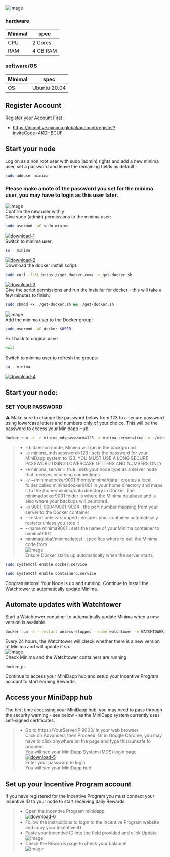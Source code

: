 ![image](https://incentive.minima.global/static/media/minima_logo.f132ac6f.svg)
### hardware

| Minimal | spec |
|---------|------|
|CPU|2 Cores|
|RAM|4 GB RAM|

### software/OS

| Minimal | spec |
|---------|------|
|OS|Ubuntu 20.04|

## Register Account
Register your Account First : 
* https://incentive.minima.global/account/register?inviteCode=4KDHBCUF

## Start your node
Log on as a non root user with sudo (admin) rights and add a new minima user, set a password and leave the remaining fields as default :
```bash
sudo adduser minima
```
### Please make a note of the password you set for the minima user, you may have to login as this user later.
![image](https://docs.minima.global/assets/images/docker_vps_8adduser-4de3c7729087632336110c04bef54616.png#width50) <br>
Confirm the new user with y <br>
Give sudo (admin) permissions to the minima user: <br>
```bash
sudo usermod -aG sudo minima
```
<a href="https://imgbb.com/"><img src="https://i.ibb.co/yBZfgQz/download-1.png" alt="download-1" border="0" /></a> <br>
Switch to minima user:
```bash
su - minima
```
<a href="https://imgbb.com/"><img src="https://i.ibb.co/7bKsFjP/download-2.png" alt="download-2" border="0" /></a> <br>
Download the docker install script:
```bash
sudo curl -fsSL https://get.docker.com/ -o get-docker.sh
```
<a href="https://ibb.co/yY6whCM"><img src="https://i.ibb.co/jWycVYx/download-3.png" alt="download-3" border="0" /></a><br>
Give the script permissions and run the installer for docker - this will take a few minutes to finish:
```bash
sudo chmod +x ./get-docker.sh && ./get-docker.sh
```
![image](https://docs.minima.global/assets/images/docker_vps_12installdocker-545446c5dd59f7b47198f47e009507f2.png) <br>
Add the minima user to the Docker group:
```bash
sudo usermod -aG docker $USER
```
Exit back to original user:
```bash
exit
```
Switch to minima user to refresh the groups:
```bash
su - minima
```
<a href="https://imgbb.com/"><img src="https://i.ibb.co/kQmrGcG/download-4.png" alt="download-4" border="0" /></a> <br>
## Start your node:
### SET YOUR PASSWORD
⚠ Make sure to change the password below from 123 to a secure password using lowercase letters and numbers only of your choice. This will be the password to access your Minidapp Hub.
```bash
docker run -d -e minima_mdspassword=123 -e minima_server=true -v ~/minimadocker9001:/home/minima/data -p 9001-9004:9001-9004 --restart unless-stopped --name minima9001 minimaglobal/minima:latest
```
>- -d: daemon mode, Minima will run in the background <br>
>- -e minima_mdspassword=123 : sets the password for your MiniDapp system to 123. YOU MUST USE A LONG SECURE PASSWORD USING LOWERCASE LETTERS AND NUMBERS ONLY<br>
>- -e minima_server = true : sets your node type as a server node that receives incoming connections<br>
>- -v ~/minimadocker9001:/home/minima/data : creates a local folder called minimadocker9001 in your home directory and maps it to the /home/minima/data directory in Docker. The minimadocker9001 folder is where the Minima database and is also where your backups will be stored.<br>
>- -p 9001-9004:9001-9004 : the port number mapping from your server to the Docker container<br>
>- --restart unless-stopped : ensures your container automatically restarts unless you stop it<br>
>- --name minima9001 : sets the name of your Minima container to minima9001<br>
>- minimaglobal/minima:latest : specifies where to pull the Minima code from<br>
![image](https://docs.minima.global/assets/images/docker_vps_15startminima-7a5d3c7ce14a45c71f1cc226d43430c5.png) <br>
Ensure Docker starts up automatically when the server starts
```bash
sudo systemctl enable docker.service
```
```bash
sudo systemctl enable containerd.service
```
Congratulations! Your Node is up and running. Continue to install the Watchtower to automatically update Minima.
## Automate updates with Watchtower
Start a Watchtower container to automatically update Minima when a new version is available. <br>
```bash
docker run -d --restart unless-stopped --name watchtower -e WATCHTOWER_CLEANUP=true -e WATCHTOWER_TIMEOUT=60s -v /var/run/docker.sock:/var/run/docker.sock containrrr/watchtower
```
Every 24 hours, the Watchtower will check whether there is a new version of Minima and will update if so. <br>
![image](https://docs.minima.global/assets/images/docker_vps_16startwatchtower-fa06f0dfc24ef0dd4e91c20c5f23b288.png) <br>
Check Minima and the Watchtower containers are running 
```bash
docker ps
```
Continue to access your MiniDapp hub and setup your Incentive Program account to start earning Rewards.
## Access your MiniDapp hub
The first time accessing your MiniDapp hub, you may need to pass through the security warning - see below - as the MiniDapp system currently uses self-signed certificates. <br>
>- Go to https://YourServerIP:9003/ in your web browser <br>
Click on Advanced, then Proceed. Or in Google Chrome, you may have to click anywhere on the page and type thisisunsafe to proceed.<br>
You will see your MiniDapp System (MDS) login page. <br>
<a href="https://imgbb.com/"><img src="https://i.ibb.co/LNMfJkj/download-5.png" alt="download-5" border="0" /></a> <br>
Enter your password to login <br>
You will see your MiniDapp hub!
## Set up your Incentive Program account
If you have registered for the Incentive Program you must connect your Incentive ID to your node to start receiving daily Rewards.<br>
>- Open the Incentive Program minidapp<br>
<a href="https://ibb.co/zQGdLZy"><img src="https://i.ibb.co/xXJZc6p/download-6.png" alt="download-6" border="0" /></a> <br>
>- Follow the instructions to login to the Incentive Program website and copy your Incentive ID<br>
>- Paste your Incentive ID into the field provided and click Update<br>
![image](https://docs.minima.global/assets/images/IP_updateid-64f838ca07172be2645b2ec2cf28bbf4.png#width50) <br>
>- Check the Rewards page to check your balance!<br>
![image](https://docs.minima.global/assets/images/IP_checkrewards-6fad04bec2e272d68c2298b0dd68427c.png#width50) <br>








